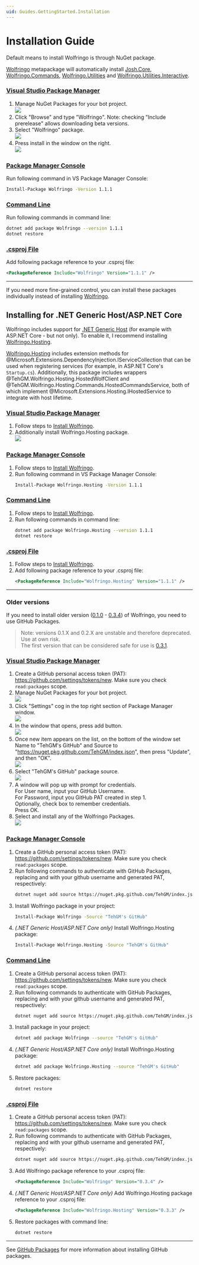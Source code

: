 ```yaml
---
uid: Guides.GettingStarted.Installation
---
```


# Installation Guide
Default means to install Wolfringo is through NuGet package.

[Wolfringo](https://www.nuget.org/packages/Wolfringo) metapackage will automatically install [Josh.Core](https://www.nuget.org/packages/Josh.Core), [Wolfringo.Commands](https://www.nuget.org/packages/Wolfringo.Commands), [Wolfringo.Utilities](https://www.nuget.org/packages/Wolfringo.Utilities) and [Wolfringo.Utilities.Interactive](https://www.nuget.org/packages/Wolfringo.Utilities.Interactive).  

### [Visual Studio Package Manager](#tab/install-with-vs)
1. Manage NuGet Packages for your bot project.  
![](/_images/guides/install-vs-1.png)
2. Click "Browse" and type "Wolfringo". Note: checking "Include prerelease" allows downloading beta versions.
3. Select "Wolfringo" package.  
![](/_images/guides/install-vs-2.png)
4. Press install in the window on the right.  
![](/_images/guides/install-vs-3.png)

### [Package Manager Console](#tab/install-with-pmconsole)
Run following command in VS Package Manager Console:  
```bash
Install-Package Wolfringo -Version 1.1.1
```

### [Command Line](#tab/install-with-cli)
Run following commands in command line:  
```bash
dotnet add package Wolfringo --version 1.1.1
dotnet restore
```

### [.csproj File](#tab/install-with-csproj)
Add following package reference to your .csproj file:  
```xml
<PackageReference Include="Wolfringo" Version="1.1.1" />
```
***

If you need more fine-grained control, you can install these packages individually instead of installing [Wolfringo](https://www.nuget.org/packages/Wolfringo).

## Installing for .NET Generic Host/ASP.NET Core
Wolfringo includes support for [.NET Generic Host](https://docs.microsoft.com/en-gb/aspnet/core/fundamentals/host/generic-host?view=aspnetcore-3.0) (for example with ASP.NET Core - but not only). To enable it, I recommend installing [Wolfringo.Hosting](https://www.nuget.org/packages/Wolfringo.Hosting).

[Wolfringo.Hosting](https://www.nuget.org/packages/Wolfringo.Hosting) includes extension methods for @Microsoft.Extensions.DependencyInjection.IServiceCollection that can be used when registering services (for example, in ASP.NET Core's `Startup.cs`). Additionally, this package includes wrappers @TehGM.Wolfringo.Hosting.HostedWolfClient and @TehGM.Wolfringo.Hosting.Commands.HostedCommandsService, both of which implement @Microsoft.Extensions.Hosting.IHostedService to integrate with host lifetime.

### [Visual Studio Package Manager](#tab/install-with-vs)
1. Follow steps to [Install Wolfringo](#installation-guide).
2. Additionally install Wolfringo.Hosting package.  
![](/_images/guides/install-vs-4.png)

### [Package Manager Console](#tab/install-with-pmconsole)
1. Follow steps to [Install Wolfringo](#installation-guide).
2. Run following command in VS Package Manager Console:  
    ```bash
    Install-Package Wolfringo.Hosting -Version 1.1.1
    ```

### [Command Line](#tab/install-with-cli)
1. Follow steps to [Install Wolfringo](#installation-guide).
2. Run following commands in command line:  
    ```bash
    dotnet add package Wolfringo.Hosting --version 1.1.1
    dotnet restore
    ```

### [.csproj File](#tab/install-with-csproj)
1. Follow steps to [Install Wolfringo](#installation-guide).
2. Add following package reference to your .csproj file:  
    ```xml
    <PackageReference Include="Wolfringo.Hosting" Version="1.1.1" />
    ```
***

### Older versions
If you need to install older version ([0.1.0](https://github.com/TehGM/Wolfringo/releases/tag/0.1.0) - [0.3.4](https://github.com/TehGM/Wolfringo/releases/tag/0.3.4)) of Wolfringo, you need to use GitHub Packages. 

> Note: versions 0.1.X and 0.2.X are unstable and therefore deprecated. Use at own risk.  
> The first version that can be considered safe for use is [0.3.1](https://github.com/TehGM/Wolfringo/releases/tag/0.3.1).

### [Visual Studio Package Manager](#tab/install-with-vs)
1. Create a GitHub personal access token (PAT): https://github.com/settings/tokens/new. Make sure you check `read:packages` scope.
2. Manage NuGet Packages for your bot project.  
![](/_images/guides/install-vs-1.png)
3. Click "Settings" cog in the top right section of Package Manager window.  
![](/_images/guides/install-vs-5.png)
4. In the window that opens, press add button.  
![](/_images/guides/install-vs-6.png)
5. Once new item appears on the list, on the bottom of the window set Name to "TehGM's GitHub" and Source to "https://nuget.pkg.github.com/TehGM/index.json", then press "Update", and then "OK".  
![](/_images/guides/install-vs-7.png)
6. Select "TehGM's GitHub" package source.  
![](/_images/guides/install-vs-8.png)
7. A window will pop up with prompt for credentials.  
   For User name, input your GitHub Username.  
   For Password, input you GitHub PAT created in step 1.  
   Optionally, check box to remember credentials.  
   Press OK.
8. Select and install any of the Wolfringo Packages.  
![](/_images/guides/install-vs-9.png)


### [Package Manager Console](#tab/install-with-pmconsole)
1. Create a GitHub personal access token (PAT): https://github.com/settings/tokens/new. Make sure you check `read:packages` scope.
2. Run following commands to authenticate with GitHub Packages, replacing <GithubUsername> and <GithubToken> with your github username and generated PAT, respectively:  
    ```bash
    dotnet nuget add source https://nuget.pkg.github.com/TehGM/index.json -n "TehGM's GitHub" -u <GithubUsername> -p <GithubToken>
    ```
3. Install Wolfringo package in your project:  
    ```bash
    Install-Package Wolfringo -Source "TehGM's GitHub"
    ```
4. *(.NET Generic Host/ASP.NET Core only)* Install Wolfringo.Hosting package:  
    ```bash
    Install-Package Wolfringo.Hosting -Source "TehGM's GitHub"
    ```

    
### [Command Line](#tab/install-with-cli)
1. Create a GitHub personal access token (PAT): https://github.com/settings/tokens/new. Make sure you check `read:packages` scope.
2. Run following commands to authenticate with GitHub Packages, replacing <GithubUsername> and <GithubToken> with your github username and generated PAT, respectively:  
    ```bash
    dotnet nuget add source https://nuget.pkg.github.com/TehGM/index.json -n "TehGM's GitHub" -u <GithubUsername> -p <GithubToken>
    ```
3. Install package in your project:  
    ```bash
    dotnet add package Wolfringo --source "TehGM's GitHub"
    ```
4. *(.NET Generic Host/ASP.NET Core only)* Install Wolfringo.Hosting package:  
    ```bash
    dotnet add package Wolfringo.Hosting --source "TehGM's GitHub"
    ```
5. Restore packages:  
    ```bash
    dotnet restore
    ```

### [.csproj File](#tab/install-with-csproj)
1. Create a GitHub personal access token (PAT): https://github.com/settings/tokens/new. Make sure you check `read:packages` scope.
2. Run following commands to authenticate with GitHub Packages, replacing <GithubUsername> and <GithubToken> with your github username and generated PAT, respectively:
    ```bash
    dotnet nuget add source https://nuget.pkg.github.com/TehGM/index.json -n "TehGM's GitHub" -u <GithubUsername> -p <GithubToken>
    ```
3. Add Wolfringo package reference to your .csproj file:
    ```xml
    <PackageReference Include="Wolfringo" Version="0.3.4" />
    ```
4. *(.NET Generic Host/ASP.NET Core only)* Add Wolfringo.Hosting package reference to your .csproj file:
    ```xml
    <PackageReference Include="Wolfringo.Hosting" Version="0.3.3" />
    ```
5. Restore packages with command line:
    ```bash
    dotnet restore
    ```
***

See [GitHub Packages](https://help.github.com/en/packages/using-github-packages-with-your-projects-ecosystem/configuring-dotnet-cli-for-use-with-github-packages#installing-a-package) for more information about installing GitHub packages.